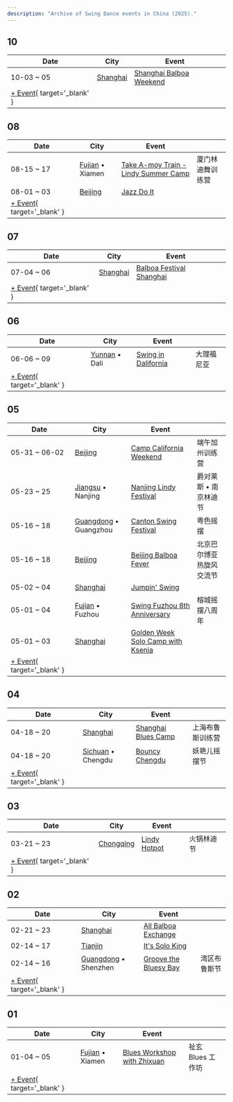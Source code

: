 ```yaml
---
description: "Archive of Swing Dance events in China (2025)."
---
```


## 10

| Date | City | Event | |
| --- | --- | --- | --- |
| 10-03 ~ 05 | [Shanghai](by_city.md#shanghai) | [Shanghai Balboa Weekend](shanghai-balboa-weekend-2025.md) |  |
| [+ Event](https://github.com/swingdance/events/issues/new?assignees=&labels=add+event&projects=&template=02-add_entity.yml&title=%5B2025%2Fcn%5D%20%3CName%3E&region=cn&province=&city=&org_id=&date_starts=2025-10-&date_ends=2025-10-){ target='_blank' }

## 08

| Date | City | Event | |
| --- | --- | --- | --- |
| 08-15 ~ 17 | [Fujian](by_city.md#fujian) • Xiamen | [Take A-moy Train - Lindy Summer Camp](take-a-moy-train-lindy-summer-camp-2025.md) | 厦门林迪舞训练营 |
| 08-01 ~ 03 | [Beijing](by_city.md#beijing) | [Jazz Do It](jazz-do-it-2025.md) |  |
| [+ Event](https://github.com/swingdance/events/issues/new?assignees=&labels=add+event&projects=&template=02-add_entity.yml&title=%5B2025%2Fcn%5D%20%3CName%3E&region=cn&province=&city=&org_id=&date_starts=2025-08-&date_ends=2025-08-){ target='_blank' }

## 07

| Date | City | Event | |
| --- | --- | --- | --- |
| 07-04 ~ 06 | [Shanghai](by_city.md#shanghai) | [Balboa Festival Shanghai](balboa-festival-shanghai-2025.md) |  |
| [+ Event](https://github.com/swingdance/events/issues/new?assignees=&labels=add+event&projects=&template=02-add_entity.yml&title=%5B2025%2Fcn%5D%20%3CName%3E&region=cn&province=&city=&org_id=&date_starts=2025-07-&date_ends=2025-07-){ target='_blank' }

## 06

| Date | City | Event | |
| --- | --- | --- | --- |
| 06-06 ~ 09 | [Yunnan](by_city.md#yunnan) • Dali | [Swing in Dalifornia](swing-in-dalifornia-2025.md) | 大理福尼亚 |
| [+ Event](https://github.com/swingdance/events/issues/new?assignees=&labels=add+event&projects=&template=02-add_entity.yml&title=%5B2025%2Fcn%5D%20%3CName%3E&region=cn&province=&city=&org_id=&date_starts=2025-06-&date_ends=2025-06-){ target='_blank' }

## 05

| Date | City | Event | |
| --- | --- | --- | --- |
| 05-31 ~ 06-02 | [Beijing](by_city.md#beijing) | [Camp California Weekend](camp-california-weekend-2025.md) | 端午加州训练营 |
| 05-23 ~ 25 | [Jiangsu](by_city.md#jiangsu) • Nanjing | [Nanjing Lindy Festival](nanjing-lindy-festival-2025.md) | 爵对莱斯 • 南京林迪节 |
| 05-16 ~ 18 | [Guangdong](by_city.md#guangdong) • Guangzhou | [Canton Swing Festival](canton-swing-festival-2025.md) | 粤色摇摆 |
| 05-16 ~ 18 | [Beijing](by_city.md#beijing) | [Beijing Balboa Fever](beijing-balboa-fever-2025.md) | 北京巴尔博亚热旋风交流节 |
| 05-02 ~ 04 | [Shanghai](by_city.md#shanghai) | [Jumpin' Swing](jumpin-swing-2025.md) |  |
| 05-01 ~ 04 | [Fujian](by_city.md#fujian) • Fuzhou | [Swing Fuzhou 8th Anniversary](swing-fuzhou-8th-anniversary-2025.md) | 榕城摇摆八周年 |
| 05-01 ~ 03 | [Shanghai](by_city.md#shanghai) | [Golden Week Solo Camp with Ksenia](golden-week-solo-camp-with-ksenia-2025.md) |  |
| [+ Event](https://github.com/swingdance/events/issues/new?assignees=&labels=add+event&projects=&template=02-add_entity.yml&title=%5B2025%2Fcn%5D%20%3CName%3E&region=cn&province=&city=&org_id=&date_starts=2025-05-&date_ends=2025-05-){ target='_blank' }

## 04

| Date | City | Event | |
| --- | --- | --- | --- |
| 04-18 ~ 20 | [Shanghai](by_city.md#shanghai) | [Shanghai Blues Camp](shanghai-blues-camp-2025.md) | 上海布鲁斯训练营 |
| 04-18 ~ 20 | [Sichuan](by_city.md#sichuan) • Chengdu | [Bouncy Chengdu](bouncy-chengdu-2025.md) | 妖艳儿摇摆节 |
| [+ Event](https://github.com/swingdance/events/issues/new?assignees=&labels=add+event&projects=&template=02-add_entity.yml&title=%5B2025%2Fcn%5D%20%3CName%3E&region=cn&province=&city=&org_id=&date_starts=2025-04-&date_ends=2025-04-){ target='_blank' }

## 03

| Date | City | Event | |
| --- | --- | --- | --- |
| 03-21 ~ 23 | [Chongqing](by_city.md#chongqing) | [Lindy Hotpot](lindy-hotpot-2025.md) | 火锅林迪节 |
| [+ Event](https://github.com/swingdance/events/issues/new?assignees=&labels=add+event&projects=&template=02-add_entity.yml&title=%5B2025%2Fcn%5D%20%3CName%3E&region=cn&province=&city=&org_id=&date_starts=2025-03-&date_ends=2025-03-){ target='_blank' }

## 02

| Date | City | Event | |
| --- | --- | --- | --- |
| 02-21 ~ 23 | [Shanghai](by_city.md#shanghai) | [All Balboa Exchange](all-balboa-exchange-2025.md) |  |
| 02-14 ~ 17 | [Tianjin](by_city.md#tianjin) | [It's Solo King](its-solo-king-2025.md) |  |
| 02-14 ~ 16 | [Guangdong](by_city.md#guangdong) • Shenzhen | [Groove the Bluesy Bay](groove-the-bluesy-bay-2025.md) | 湾区布鲁斯节 |
| [+ Event](https://github.com/swingdance/events/issues/new?assignees=&labels=add+event&projects=&template=02-add_entity.yml&title=%5B2025%2Fcn%5D%20%3CName%3E&region=cn&province=&city=&org_id=&date_starts=2025-02-&date_ends=2025-02-){ target='_blank' }

## 01

| Date | City | Event | |
| --- | --- | --- | --- |
| 01-04 ~ 05 | [Fujian](by_city.md#fujian) • Xiamen | [Blues Workshop with Zhixuan](blues-workshop-with-zhixuan-2025.md) | 祉玄 Blues 工作坊 |
| [+ Event](https://github.com/swingdance/events/issues/new?assignees=&labels=add+event&projects=&template=02-add_entity.yml&title=%5B2025%2Fcn%5D%20%3CName%3E&region=cn&province=&city=&org_id=&date_starts=2025-01-&date_ends=2025-01-){ target='_blank' }
